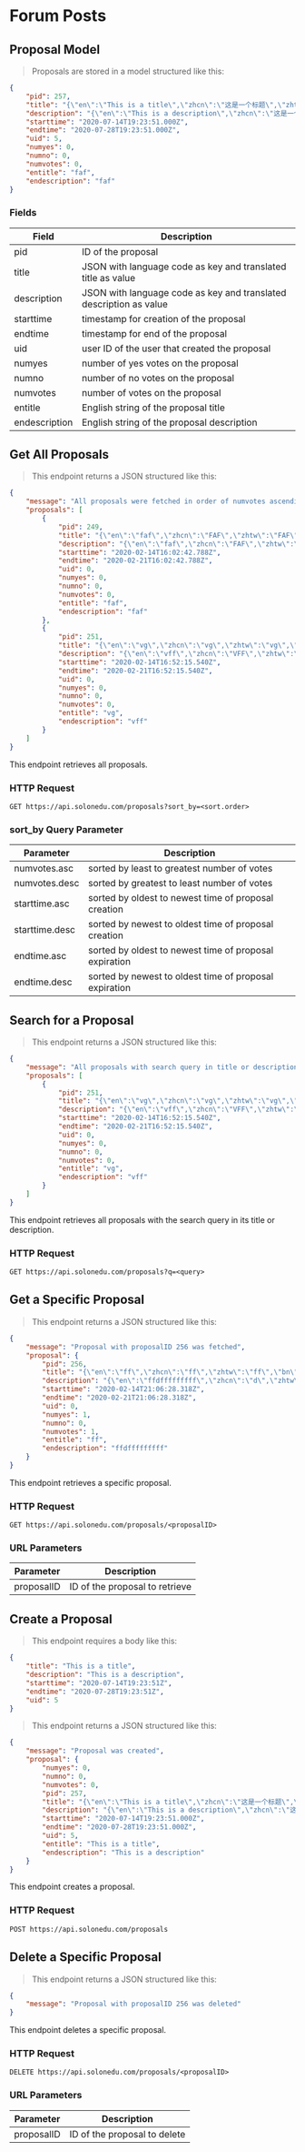 # Forum Posts

## Proposal Model

> Proposals are stored in a model structured like this:

```json
{
    "pid": 257,
    "title": "{\"en\":\"This is a title\",\"zhcn\":\"这是一个标题\",\"zhtw\":\"這是一個標題\",\"bn\":\"এটি একটি শিরোনাম\",\"ko\":\"제목입니다\",\"ru\":\"Это название\",\"ja\":\"これはタイトルです\",\"uk\":\"Це заголовок\"}",
    "description": "{\"en\":\"This is a description\",\"zhcn\":\"这是一个描述\",\"zhtw\":\"這是一個描述\",\"bn\":\"এটি একটি বিবরণ\",\"ko\":\"이것은 설명입니다\",\"ru\":\"Это описание\",\"ja\":\"これは説明です\",\"uk\":\"Це опис\"}",
    "starttime": "2020-07-14T19:23:51.000Z",
    "endtime": "2020-07-28T19:23:51.000Z",
    "uid": 5,
    "numyes": 0,
    "numno": 0,
    "numvotes": 0,
    "entitle": "faf",
    "endescription": "faf"
}
```

### Fields

Field | Description
----- | -----------
pid | ID of the proposal
title | JSON with language code as key and translated title as value
description | JSON with language code as key and translated description as value
starttime | timestamp for creation of the proposal
endtime | timestamp for end of the proposal
uid | user ID of the user that created the proposal
numyes | number of yes votes on the proposal
numno | number of no votes on the proposal
numvotes | number of votes on the proposal
entitle | English string of the proposal title
endescription | English string of the proposal description

## Get All Proposals

> This endpoint returns a JSON structured like this:

```json
{
    "message": "All proposals were fetched in order of numvotes ascending",
    "proposals": [
        {
            "pid": 249,
            "title": "{\"en\":\"faf\",\"zhcn\":\"FAF\",\"zhtw\":\"FAF\",\"bn\":\"ফাফ\",\"ko\":\"FAF\",\"ru\":\"FAF\",\"ja\":\"FAF\",\"uk\":\"FAF\"}",
            "description": "{\"en\":\"faf\",\"zhcn\":\"FAF\",\"zhtw\":\"FAF\",\"bn\":\"ফাফ\",\"ko\":\"FAF\",\"ru\":\"FAF\",\"ja\":\"FAF\",\"uk\":\"FAF\"}",
            "starttime": "2020-02-14T16:02:42.788Z",
            "endtime": "2020-02-21T16:02:42.788Z",
            "uid": 0,
            "numyes": 0,
            "numno": 0,
            "numvotes": 0,
            "entitle": "faf",
            "endescription": "faf"
        },
        {
            "pid": 251,
            "title": "{\"en\":\"vg\",\"zhcn\":\"vg\",\"zhtw\":\"vg\",\"bn\":\"VG\",\"ko\":\"vg\",\"ru\":\"В.Г.\",\"ja\":\"vg\",\"uk\":\"vg\"}",
            "description": "{\"en\":\"vff\",\"zhcn\":\"VFF\",\"zhtw\":\"VFF\",\"bn\":\"vff\",\"ko\":\"VFF\",\"ru\":\"ВФФ\",\"ja\":\"VFF\",\"uk\":\"ВФФ\"}",
            "starttime": "2020-02-14T16:52:15.540Z",
            "endtime": "2020-02-21T16:52:15.540Z",
            "uid": 0,
            "numyes": 0,
            "numno": 0,
            "numvotes": 0,
            "entitle": "vg",
            "endescription": "vff"
        }
    ]
}
```

This endpoint retrieves all proposals.

### HTTP Request

`GET https://api.solonedu.com/proposals?sort_by=<sort.order>`

### sort_by Query Parameter

Parameter | Description
--------- | -----------
numvotes.asc | sorted by least to greatest number of votes
numvotes.desc | sorted by greatest to least number of votes
starttime.asc | sorted by oldest to newest time of proposal creation
starttime.desc | sorted by newest to oldest time of proposal creation
endtime.asc | sorted by oldest to newest time of proposal expiration
endtime.desc | sorted by newest to oldest time of proposal expiration

## Search for a Proposal

> This endpoint returns a JSON structured like this:

```json
{
    "message": "All proposals with search query in title or description were fetched",
    "proposals": [
        {
            "pid": 251,
            "title": "{\"en\":\"vg\",\"zhcn\":\"vg\",\"zhtw\":\"vg\",\"bn\":\"VG\",\"ko\":\"vg\",\"ru\":\"В.Г.\",\"ja\":\"vg\",\"uk\":\"vg\"}",
            "description": "{\"en\":\"vff\",\"zhcn\":\"VFF\",\"zhtw\":\"VFF\",\"bn\":\"vff\",\"ko\":\"VFF\",\"ru\":\"ВФФ\",\"ja\":\"VFF\",\"uk\":\"ВФФ\"}",
            "starttime": "2020-02-14T16:52:15.540Z",
            "endtime": "2020-02-21T16:52:15.540Z",
            "uid": 0,
            "numyes": 0,
            "numno": 0,
            "numvotes": 0,
            "entitle": "vg",
            "endescription": "vff"
        }
    ]
}
```

This endpoint retrieves all proposals with the search query in its title or description.

### HTTP Request

`GET https://api.solonedu.com/proposals?q=<query>`

## Get a Specific Proposal

> This endpoint returns a JSON structured like this:

```json
{
    "message": "Proposal with proposalID 256 was fetched",
    "proposal": {
        "pid": 256,
        "title": "{\"en\":\"ff\",\"zhcn\":\"ff\",\"zhtw\":\"ff\",\"bn\":\"FF\",\"ko\":\"ff\",\"ru\":\"Ф.Ф.\",\"ja\":\"ff\",\"uk\":\"ff\"}",
        "description": "{\"en\":\"ffdfffffffff\",\"zhcn\":\"d\",\"zhtw\":\"d\",\"bn\":\"ffdfffffffff\",\"ko\":\"ffdfffffffff\",\"ru\":\"ffdfffffffff\",\"ja\":\"ffdfffffffff\",\"uk\":\"ffdfffffffff\"}",
        "starttime": "2020-02-14T21:06:28.318Z",
        "endtime": "2020-02-21T21:06:28.318Z",
        "uid": 0,
        "numyes": 1,
        "numno": 0,
        "numvotes": 1,
        "entitle": "ff",
        "endescription": "ffdfffffffff"
    }
}
```

This endpoint retrieves a specific proposal.

### HTTP Request

`GET https://api.solonedu.com/proposals/<proposalID>`

### URL Parameters

Parameter | Description
--------- | -----------
proposalID | ID of the proposal to retrieve

## Create a Proposal

> This endpoint requires a body like this:

```json
{
	"title": "This is a title",
	"description": "This is a description",
	"starttime": "2020-07-14T19:23:51Z",
	"endtime": "2020-07-28T19:23:51Z",
	"uid": 5
}
```

> This endpoint returns a JSON structured like this:

```json
{
    "message": "Proposal was created",
    "proposal": {
        "numyes": 0,
        "numno": 0,
        "numvotes": 0,
        "pid": 257,
        "title": "{\"en\":\"This is a title\",\"zhcn\":\"这是一个标题\",\"zhtw\":\"這是一個標題\",\"bn\":\"এটি একটি শিরোনাম\",\"ko\":\"제목입니다\",\"ru\":\"Это название\",\"ja\":\"これはタイトルです\",\"uk\":\"Це заголовок\"}",
        "description": "{\"en\":\"This is a description\",\"zhcn\":\"这是一个描述\",\"zhtw\":\"這是一個描述\",\"bn\":\"এটি একটি বিবরণ\",\"ko\":\"이것은 설명입니다\",\"ru\":\"Это описание\",\"ja\":\"これは説明です\",\"uk\":\"Це опис\"}",
        "starttime": "2020-07-14T19:23:51.000Z",
        "endtime": "2020-07-28T19:23:51.000Z",
        "uid": 5,
        "entitle": "This is a title",
        "endescription": "This is a description"
    }
}
```

This endpoint creates a proposal.

### HTTP Request

`POST https://api.solonedu.com/proposals`

## Delete a Specific Proposal

> This endpoint returns a JSON structured like this:

```json
{
    "message": "Proposal with proposalID 256 was deleted"
}
```

This endpoint deletes a specific proposal.

### HTTP Request

`DELETE https://api.solonedu.com/proposals/<proposalID>`

### URL Parameters

Parameter | Description
--------- | -----------
proposalID | ID of the proposal to delete